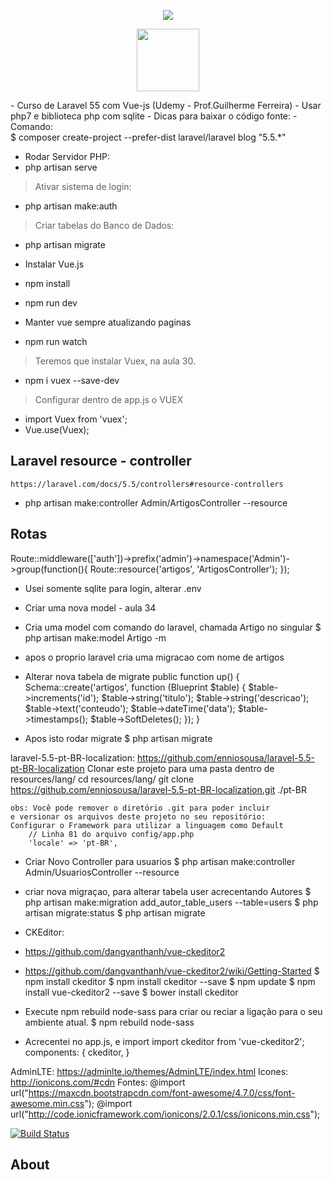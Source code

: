 <p align="center"><img src="https://laravel.com/assets/img/components/logo-laravel.svg"></p>
<p align="center"><img width="100px" height="100px"src="http://www.programwitherik.com/content/images/2017/01/87ow.png"></p>
- Curso de Laravel 55 com Vue-js (Udemy - Prof.Guilherme Ferreira)
- Usar php7 e biblioteca php com sqlite
- Dicas para baixar o código fonte:
- Comando:
</br>
$ composer create-project --prefer-dist laravel/laravel blog "5.5.*"

- Rodar Servidor PHP:
- php artisan serve

> Ativar sistema de login:
- php artisan make:auth

> Criar tabelas do Banco de Dados:
- php artisan migrate

- Instalar Vue.js
- npm install
- npm run dev
- Manter vue sempre atualizando paginas
- npm run watch

> Teremos que instalar Vuex, na aula 30.
- npm i vuex --save-dev
> Configurar dentro de app.js o VUEX
- import Vuex from 'vuex';
- Vue.use(Vuex);


## Laravel resource - controller
    https://laravel.com/docs/5.5/controllers#resource-controllers

- php artisan make:controller Admin/ArtigosController --resource
## Rotas
Route::middleware(['auth'])->prefix('admin')->namespace('Admin')->group(function(){
  Route::resource('artigos', 'ArtigosController');
});
- Usei somente sqlite para login, alterar .env

- Criar uma nova model - aula 34
- Cria uma model com comando do laravel, chamada Artigo no singular
$ php artisan make:model Artigo -m
- apos o proprio laravel cria uma migracao com nome de artigos
- Alterar nova tabela de migrate
public function up()
{
    Schema::create('artigos', function (Blueprint $table) {
        $table->increments('id');
        $table->string('titulo');
        $table->string('descricao');
        $table->text('conteudo');
        $table->dateTime('data');
        $table->timestamps();
        $table->SoftDeletes();
    });
}
- Apos isto rodar migrate
$ php artisan migrate


laravel-5.5-pt-BR-localization:
    https://github.com/enniosousa/laravel-5.5-pt-BR-localization
    Clonar este projeto para uma pasta dentro de resources/lang/
    cd resources/lang/
    git clone https://github.com/enniosousa/laravel-5.5-pt-BR-localization.git ./pt-BR

    obs: Você pode remover o diretório .git para poder incluir
    e versionar os arquivos deste projeto no seu repositório:
    Configurar o Framework para utilizar a linguagem como Default
        // Linha 81 do arquivo config/app.php
        'locale' => 'pt-BR',

- Criar Novo Controller para usuarios
$ php artisan make:controller Admin/UsuariosController --resource

- criar nova migraçao, para alterar tabela user acrecentando Autores
$ php artisan make:migration add_autor_table_users --table=users
$ php artisan migrate:status
$ php artisan migrate

- CKEditor:
- https://github.com/dangvanthanh/vue-ckeditor2
- https://github.com/dangvanthanh/vue-ckeditor2/wiki/Getting-Started
$ npm install ckeditor
$ npm install ckeditor --save
$ npm update
$ npm install vue-ckeditor2 --save
$ bower install ckeditor
- Execute npm rebuild node-sass para criar ou reciar a ligação para o seu ambiente atual.
$ npm rebuild node-sass

- Acrecentei no app.js, e import
  import ckeditor from 'vue-ckeditor2';
  components: {
  ckeditor,
}

AdminLTE:
    https://adminlte.io/themes/AdminLTE/index.html
Icones:
    http://ionicons.com/#cdn
Fontes:
    @import url("https://maxcdn.bootstrapcdn.com/font-awesome/4.7.0/css/font-awesome.min.css");
    @import url("http://code.ionicframework.com/ionicons/2.0.1/css/ionicons.min.css");

<p align="center">

<a href="https://travis-ci.org/laravel/framework"><img src="https://travis-ci.org/laravel/framework.svg" alt="Build Status"></a>

</p>

## About
